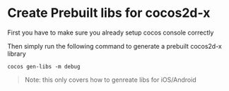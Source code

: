 # Create Prebuilt libs for cocos2d-x


First you have to make sure you already setup cocos console correctly

Then simply run the following command to generate a prebuilt cocos2d-x library
```
cocos gen-libs -m debug
```

> Note: this only covers how to genreate libs for iOS/Android 
